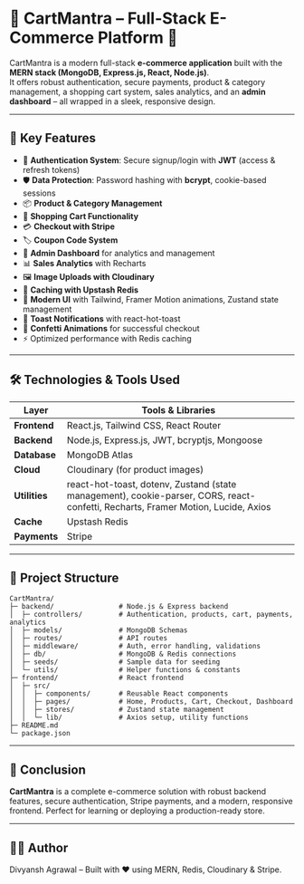 # 🛒 CartMantra – Full-Stack E-Commerce Platform 🚀

CartMantra is a modern full-stack **e-commerce application** built with the **MERN stack (MongoDB, Express.js, React, Node.js)**.  
It offers robust authentication, secure payments, product & category management, a shopping cart system, sales analytics, and an **admin dashboard** – all wrapped in a sleek, responsive design.

---

## 🌟 Key Features

- 🔐 **Authentication System**: Secure signup/login with **JWT** (access & refresh tokens)
- 🛡️ **Data Protection**: Password hashing with **bcrypt**, cookie-based sessions
- 📦 **Product & Category Management**
- 🛒 **Shopping Cart Functionality**
- 💳 **Checkout with Stripe**
- 🏷️ **Coupon Code System**
- 👑 **Admin Dashboard** for analytics and management
- 📊 **Sales Analytics** with Recharts
- 🖼️ **Image Uploads with Cloudinary**
- 🚀 **Caching with Upstash Redis**
- 🎨 **Modern UI** with Tailwind, Framer Motion animations, Zustand state management
- 🔔 **Toast Notifications** with react-hot-toast
- 🎉 **Confetti Animations** for successful checkout
- ⚡ Optimized performance with Redis caching

---

## 🛠️ Technologies & Tools Used

| Layer        | Tools & Libraries |
|-------------|-----------------|
| **Frontend** | React.js, Tailwind CSS, React Router |
| **Backend**  | Node.js, Express.js, JWT, bcryptjs, Mongoose |
| **Database** | MongoDB Atlas |
| **Cloud**    | Cloudinary (for product images) |
| **Utilities**| react-hot-toast, dotenv, Zustand (state management), cookie-parser, CORS, react-confetti, Recharts, Framer Motion, Lucide, Axios|
| **Cache**      | Upstash Redis                                                                    |
| **Payments**   | Stripe                                    |

---

## 📂 Project Structure

```text
CartMantra/
├─ backend/                # Node.js & Express backend
│  ├─ controllers/         # Authentication, products, cart, payments, analytics
│  ├─ models/              # MongoDB Schemas
│  ├─ routes/              # API routes
│  ├─ middleware/          # Auth, error handling, validations
│  ├─ db/                  # MongoDB & Redis connections
│  ├─ seeds/               # Sample data for seeding
│  └─ utils/               # Helper functions & constants
├─ frontend/               # React frontend
│  ├─ src/
│  │  ├─ components/       # Reusable React components
│  │  ├─ pages/            # Home, Products, Cart, Checkout, Dashboard
│  │  ├─ stores/           # Zustand state management
│  │  └─ lib/              # Axios setup, utility functions
├─ README.md
└─ package.json
```
---

## 🎉 Conclusion

**CartMantra** is a complete e-commerce solution with robust backend features, secure authentication, Stripe payments, and a modern, responsive frontend. Perfect for learning or deploying a production-ready store.

--- 

## 👨‍💻 Author

Divyansh Agrawal – Built with ❤️ using MERN, Redis, Cloudinary & Stripe.